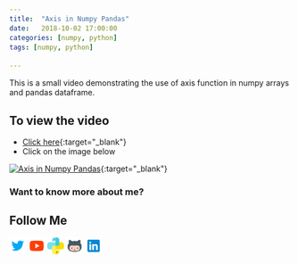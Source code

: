 ```yaml
---
title:  "Axis in Numpy Pandas"
date:   2018-10-02 17:00:00
categories: [numpy, python]
tags: [numpy, python]

---
```


This is a small video demonstrating the use of axis function in numpy arrays and pandas dataframe.


## To view the video
* [Click here](https://youtu.be/KKCBdIP8H88){:target="_blank"}
* Click on the image below

[![Axis in Numpy Pandas](http://img.youtube.com/vi/KKCBdIP8H88/0.jpg)](http://www.youtube.com/watch?v=KKCBdIP8H88){:target="_blank"}

### Want to know more about me?
## Follow Me
<a href="https://twitter.com/_bhaveshbhatt" target="_blank"><img class="ai-subscribed-social-icon" src="/assets/images/tw.png" width="30"></a>
<a href="https://www.youtube.com/bhaveshbhatt8791/" target="_blank"><img class="ai-subscribed-social-icon" src="/assets/images/ytb.png" width="30"></a>
<a href="https://www.youtube.com/PythonTricks/" target="_blank"><img class="ai-subscribed-social-icon" src="/assets/images/python_logo.png" width="30"></a>
<a href="https://github.com/bhattbhavesh91" target="_blank"><img class="ai-subscribed-social-icon" src="/assets/images/gthb.png" width="30"></a>
<a href="https://www.linkedin.com/in/bhattbhavesh91/" target="_blank"><img class="ai-subscribed-social-icon" src="/assets/images/lnkdn.png" width="30"></a>

